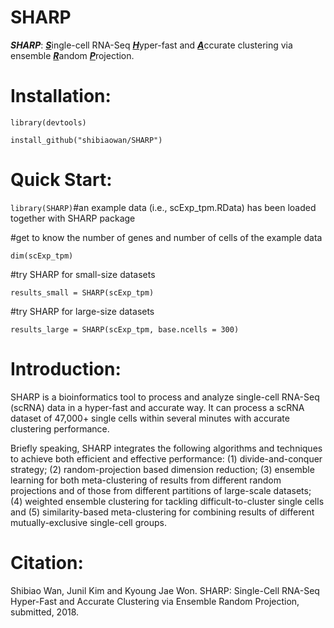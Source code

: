 # SHARP
**_SHARP_**: <b><u><i>S</i></u></b>ingle-cell RNA-Seq <b><u><i>H</i></u></b>yper-fast and <b><u><i>A</i></u></b>ccurate clustering via ensemble <b><u><i>R</i></u></b>andom <b><u><i>P</i></u></b>rojection.

# Installation: 

`library(devtools)`

`install_github("shibiaowan/SHARP")`

# Quick Start: 

`library(SHARP)`#an example data (i.e., scExp_tpm.RData) has been loaded together with SHARP package

#get to know the number of genes and number of cells of the example data

`dim(scExp_tpm)`

#try SHARP for small-size datasets

`results_small = SHARP(scExp_tpm)`

#try SHARP for large-size datasets

`results_large = SHARP(scExp_tpm, base.ncells = 300)`

# Introduction: 

SHARP is a bioinformatics tool to process and analyze single-cell RNA-Seq (scRNA) data  in a hyper-fast and accurate way. It can process a scRNA dataset of 47,000+ single cells within several minutes with accurate clustering performance. 

Briefly speaking, SHARP integrates the following algorithms and techniques to achieve both efficient and effective performance: (1) divide-and-conquer strategy; (2) random-projection based dimension reduction; (3) ensemble learning for both meta-clustering of results from different random projections and of those from different partitions of large-scale datasets; (4) weighted ensemble clustering for tackling difficult-to-cluster single cells and (5) similarity-based meta-clustering for combining results of different mutually-exclusive single-cell groups.

# Citation:

Shibiao Wan, Junil Kim and Kyoung Jae Won. SHARP: Single-Cell RNA-Seq Hyper-Fast and Accurate Clustering via Ensemble Random Projection, submitted, 2018.
